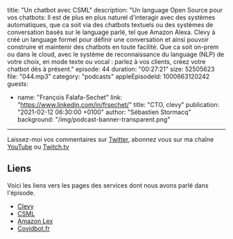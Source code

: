 title: "Un chatbot avec CSML"
description: "Un language Open Source pour vos chatbots: Il est de plus en plus naturel d'interagir avec des systèmes automatiques, que ca soit via des chatbots textuels ou des systèmes de conversation basés sur le language parlé, tel que Amazon Alexa. Clevy à créé un language formel pour définir une conversation et ainsi pouvoir construire et maintenir des chatbots en toute facilité. Que ca soit on-prem ou dans le cloud, avec le système de reconnaissance du language (NLP) de votre choix, en mode texte ou vocal : parlez à vos clients, créez votre chatbot dès à présent."
episode: 44
duration: "00:27:21"
size: 52505623
file: "044.mp3"
category: "podcasts"
appleEpisodeId: 1000663120242
guests:
  - name: "François Falafa-Sechet"
    link: "https://www.linkedin.com/in/frsechet/"
    title: "CTO, clevy"
publication: "2021-02-12 06:30:00 +0100"
author: "Sébastien Stormacq"
background: "/img/podcast-banner-transparent.png"
---

Laissez-moi vos commentaires sur [Twitter](https://twitter.com/sebsto), abonnez vous sur ma chaîne [YouTube](https://www.youtube.com/sebsto) ou [Twitch.tv](https://www.twitch.tv/sebAWS)

## Liens

Voici les liens vers les pages des services dont nous avons parlé dans l'épisode.

- [Clevy](https://clevy.io)
- [CSML](https://csml.dev)
- [Amazon Lex](https://aws.amazon.com/lex)
- [Covidbot.fr](https://www.covidbot.fr)
